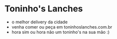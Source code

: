 # Toninho's Lanches
* o melhor delivery da cidade
* venha comer ou peça em toninhoslanches.com.br
* hora sim ou hora não um toninho's na sua mão :)
